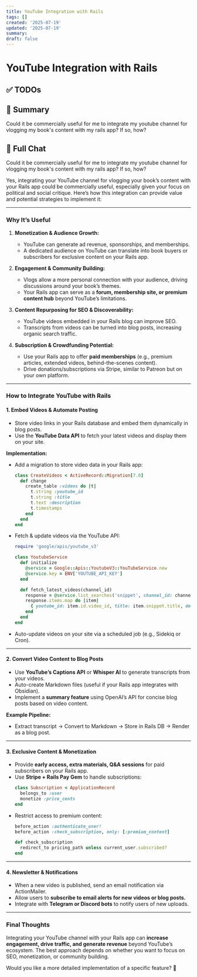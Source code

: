 ```yaml
---
title: YouTube Integration with Rails
tags: []
created: '2025-07-19'
updated: '2025-07-19'
summary:
draft: false
---
```


# YouTube Integration with Rails

## ✅ TODOs


## 📌 Summary
Could it be commercially useful for me to integrate my youtube channel for vlogging my book's content with my rails app? If so, how?

## 🧠 Full Chat


Could it be commercially useful for me to integrate my youtube channel for vlogging my book's content with my rails app? If so, how?



Yes, integrating your YouTube channel for vlogging your book’s content with your Rails app could be commercially useful, especially given your focus on political and social critique. Here’s how this integration can provide value and potential strategies to implement it:  

---

### **Why It’s Useful**  
1. **Monetization & Audience Growth:**  
   - YouTube can generate ad revenue, sponsorships, and memberships.  
   - A dedicated audience on YouTube can translate into book buyers or subscribers for exclusive content on your Rails app.  

2. **Engagement & Community Building:**  
   - Vlogs allow a more personal connection with your audience, driving discussions around your book’s themes.  
   - Your Rails app can serve as a **forum, membership site, or premium content hub** beyond YouTube’s limitations.  

3. **Content Repurposing for SEO & Discoverability:**  
   - YouTube videos embedded in your Rails blog can improve SEO.  
   - Transcripts from videos can be turned into blog posts, increasing organic search traffic.  

4. **Subscription & Crowdfunding Potential:**  
   - Use your Rails app to offer **paid memberships** (e.g., premium articles, extended videos, behind-the-scenes content).  
   - Drive donations/subscriptions via Stripe, similar to Patreon but on your own platform.  

---

### **How to Integrate YouTube with Rails**  

#### **1. Embed Videos & Automate Posting**  
   - Store video links in your Rails database and embed them dynamically in blog posts.  
   - Use the **YouTube Data API** to fetch your latest videos and display them on your site.  

   **Implementation:**  
   - Add a migration to store video data in your Rails app:  
     ```ruby
     class CreateVideos < ActiveRecord::Migration[7.0]
       def change
         create_table :videos do |t|
           t.string :youtube_id
           t.string :title
           t.text :description
           t.timestamps
         end
       end
     end
     ```  
   - Fetch & update videos via the YouTube API:  
     ```ruby
     require 'google/apis/youtube_v3'

     class YoutubeService
       def initialize
         @service = Google::Apis::YoutubeV3::YouTubeService.new
         @service.key = ENV['YOUTUBE_API_KEY']
       end

       def fetch_latest_videos(channel_id)
         response = @service.list_searches('snippet', channel_id: channel_id, max_results: 5, order: 'date')
         response.items.map do |item|
           { youtube_id: item.id.video_id, title: item.snippet.title, description: item.snippet.description }
         end
       end
     end
     ```  
   - Auto-update videos on your site via a scheduled job (e.g., Sidekiq or Cron).  

---

#### **2. Convert Video Content to Blog Posts**  
   - Use **YouTube’s Captions API** or **Whisper AI** to generate transcripts from your videos.  
   - Auto-create Markdown files (useful if your Rails app integrates with Obsidian).  
   - Implement a **summary feature** using OpenAI’s API for concise blog posts based on video content.  

   **Example Pipeline:**  
   - Extract transcript → Convert to Markdown → Store in Rails DB → Render as a blog post.  

---

#### **3. Exclusive Content & Monetization**  
   - Provide **early access, extra materials, Q&A sessions** for paid subscribers on your Rails app.  
   - Use **Stripe + Rails Pay Gem** to handle subscriptions:  
     ```ruby
     class Subscription < ApplicationRecord
       belongs_to :user
       monetize :price_cents
     end
     ```  
   - Restrict access to premium content:  
     ```ruby
     before_action :authenticate_user!
     before_action :check_subscription, only: [:premium_content]

     def check_subscription
       redirect_to pricing_path unless current_user.subscribed?
     end
     ```  

---

#### **4. Newsletter & Notifications**  
   - When a new video is published, send an email notification via ActionMailer.  
   - Allow users to **subscribe to email alerts for new videos or blog posts.**  
   - Integrate with **Telegram or Discord bots** to notify users of new uploads.  

---

### **Final Thoughts**  
Integrating your YouTube channel with your Rails app can **increase engagement, drive traffic, and generate revenue** beyond YouTube’s ecosystem. The best approach depends on whether you want to focus on SEO, monetization, or community building.  

Would you like a more detailed implementation of a specific feature? 🚀